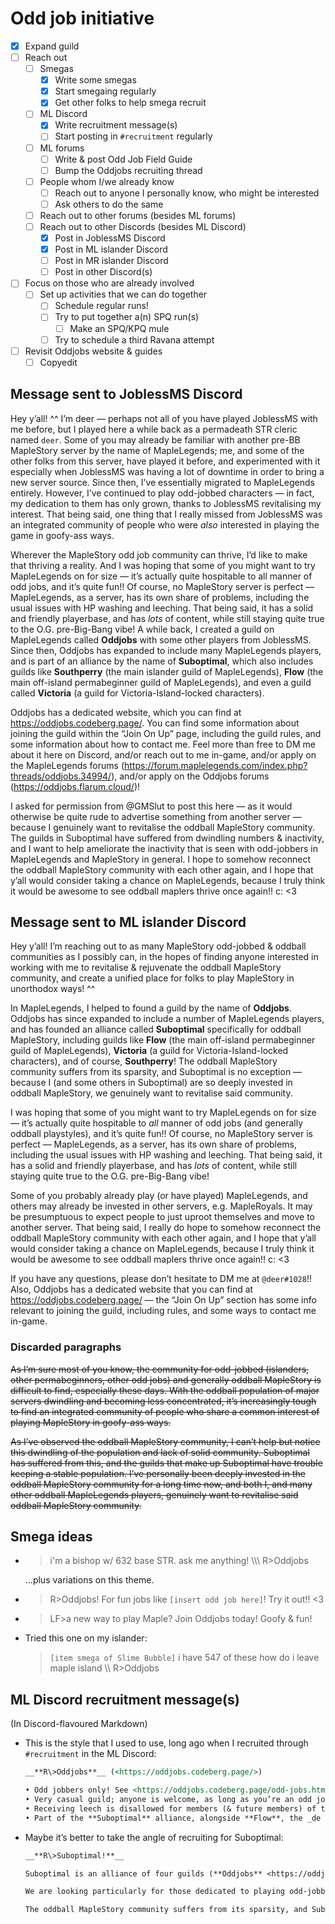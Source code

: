 # Odd job initiative

- [x] Expand guild
- [ ] Reach out
    - [ ] Smegas
        - [x] Write some smegas
        - [x] Start smegaing regularly
        - [x] Get other folks to help smega recruit
    - [ ] ML Discord
        - [x] Write recruitment message(s)
        - [ ] Start posting in `#recruitment` regularly
    - [ ] ML forums
        - [ ] Write & post Odd Job Field Guide
        - [ ] Bump the Oddjobs recruiting thread
    - [ ] People whom I/we already know
        - [ ] Reach out to anyone I personally know, who might be interested
        - [ ] Ask others to do the same
    - [ ] Reach out to other forums (besides ML forums)
    - [ ] Reach out to other Discords (besides ML Discord)
        - [x] Post in JoblessMS Discord
        - [x] Post in ML islander Discord
        - [ ] Post in MR islander Discord
        - [ ] Post in other Discord(s)
- [ ] Focus on those who are already involved
    - [ ] Set up activities that we can do together
        - [ ] Schedule regular runs!
        - [ ] Try to put together a(n) SPQ run(s)
            - [ ] Make an SPQ/KPQ mule
        - [ ] Try to schedule a third Ravana attempt
- [ ] Revisit Oddjobs website & guides
    - [ ] Copyedit

## Message sent to JoblessMS Discord

Hey y’all! ^^ I’m deer — perhaps not all of you have played JoblessMS with me before, but I played here a while back as a permadeath STR cleric named `deer`. Some of you may already be familiar with another pre-BB MapleStory server by the name of MapleLegends; me, and some of the other folks from this server, have played it before, and experimented with it especially when JoblessMS was having a lot of downtime in order to bring a new server source. Since then, I’ve essentially migrated to MapleLegends entirely. However, I’ve continued to play odd-jobbed characters — in fact, my dedication to them has only grown, thanks to JoblessMS revitalising my interest. That being said, one thing that I really missed from JoblessMS was an integrated community of people who were _also_ interested in playing the game in goofy-ass ways.

Wherever the MapleStory odd job community can thrive, I’d like to make that thriving a reality. And I was hoping that some of you might want to try MapleLegends on for size — it’s actually quite hospitable to all manner of odd jobs, and it’s quite fun!! Of course, no MapleStory server is perfect — MapleLegends, as a server, has its own share of problems, including the usual issues with HP washing and leeching. That being said, it has a solid and friendly playerbase, and has _lots_ of content, while still staying quite true to the O.G. pre-Big-Bang vibe! A while back, I created a guild on MapleLegends called **Oddjobs** with some other players from JoblessMS. Since then, Oddjobs has expanded to include many MapleLegends players, and is part of an alliance by the name of **Suboptimal**, which also includes guilds like **Southperry** (the main islander guild of MapleLegends), **Flow** (the main off-island permabeginner guild of MapleLegends), and even a guild called **Victoria** (a guild for Victoria-Island-locked characters).

Oddjobs has a dedicated website, which you can find at <https://oddjobs.codeberg.page/>. You can find some information about joining the guild within the “Join On Up” page, including the guild rules, and some information about how to contact me. Feel more than free to DM me about it here on Discord, and/or reach out to me in-game, and/or apply on the MapleLegends forums (<https://forum.maplelegends.com/index.php?threads/oddjobs.34994/>), and/or apply on the Oddjobs forums (<https://oddjobs.flarum.cloud/>)!

I asked for permission from \@GMSlut to post this here — as it would otherwise be quite rude to advertise something from another server — because I genuinely want to revitalise the oddball MapleStory community. The guilds in Suboptimal have suffered from dwindling numbers & inactivity, and I want to help ameliorate the inactivity that is seen with odd-jobbers in MapleLegends and MapleStory in general. I hope to somehow reconnect the oddball MapleStory community with each other again, and I hope that y’all would consider taking a chance on MapleLegends, because I truly think it would be awesome to see oddball maplers thrive once again!! c: \<3

## Message sent to ML islander Discord

Hey y’all! I’m reaching out to as many MapleStory odd-jobbed & oddball communities as I possibly can, in the hopes of finding anyone interested in working with me to revitalise & rejuvenate the oddball MapleStory community, and create a unified place for folks to play MapleStory in unorthodox ways! ^^

In MapleLegends, I helped to found a guild by the name of **Oddjobs**. Oddjobs has since expanded to include a number of MapleLegends players, and has founded an alliance called **Suboptimal** specifically for oddball MapleStory, including guilds like **Flow** (the main off-island permabeginner guild of MapleLegends), **Victoria** (a guild for Victoria-Island-locked characters), and of course, **Southperry**! The oddball MapleStory community suffers from its sparsity, and Suboptimal is no exception — because I (and some others in Suboptimal) are so deeply invested in oddball MapleStory, we genuinely want to revitalise said community.

I was hoping that some of you might want to try MapleLegends on for size — it’s actually quite hospitable to _all_ manner of odd jobs (and generally oddball playstyles), and it’s quite fun!! Of course, no MapleStory server is perfect — MapleLegends, as a server, has its own share of problems, including the usual issues with HP washing and leeching. That being said, it has a solid and friendly playerbase, and has _lots_ of content, while still staying quite true to the O.G. pre-Big-Bang vibe!

Some of you probably already play (or have played) MapleLegends, and others may already be invested in other servers, e.g. MapleRoyals. It may be presumptuous to expect people to just uproot themselves and move to another server. That being said, I really do hope to somehow reconnect the oddball MapleStory community with each other again, and I hope that y’all would consider taking a chance on MapleLegends, because I truly think it would be awesome to see oddball maplers thrive once again!! c: \<3

If you have any questions, please don’t hesitate to DM me at `@deer#1028`!! Also, Oddjobs has a dedicated website that you can find at <https://oddjobs.codeberg.page/> — the “Join On Up” section has some info relevant to joining the guild, including rules, and some ways to contact me in-game.

### Discarded paragraphs

~~As I’m sure most of you know, the community for odd-jobbed (islanders, other permabeginners, other odd jobs) and generally oddball MapleStory is difficult to find, especially these days. With the oddball population of major servers dwindling and becoming less concentrated, it’s increasingly tough to find an integrated community of people who share a common interest of playing MapleStory in goofy-ass ways.~~

~~As I’ve observed the oddball MapleStory community, I can’t help but notice this dwindling of the population and lack of solid community. Suboptimal has suffered from this, and the guilds that make up Suboptimal have trouble keeping a stable population. I’ve personally been deeply invested in the oddball MapleStory community for a long time now, and both I, and many other oddball MapleLegends players, genuinely want to revitalise said oddball MapleStory community.~~

## Smega ideas

- > i'm a bishop w/ 632 base STR. ask me anything! \\\\\\ R\>Oddjobs

  …plus variations on this theme.
- > R\>Oddjobs! For fun jobs like `[insert odd job here]`! Try it out!! \<3
- > LF\>a new way to play Maple? Join Oddjobs today! Goofy & fun!
- Tried this one on my islander:

  > `[item smega of Slime Bubble]` i have 547 of these how do i leave maple island \\\\ R\>Oddjobs

## ML Discord recruitment message(s)

(In Discord-flavoured Markdown)

- This is the style that I used to use, long ago when I recruited through `#recruitment` in the ML Discord:

  ```markdown
  __**R\>Oddjobs**__ (<https://oddjobs.codeberg.page/>)

  • Odd jobbers only! See <https://oddjobs.codeberg.page/odd-jobs.html> for a (non-exhaustive) list of a few of them.
  • Very casual guild; anyone is welcome, as long as you’re an odd job!
  • Receiving leech is disallowed for members (& future members) of the guild.
  • Part of the **Suboptimal** alliance, alongside **Flow**, the _de facto_ off-island permabeginner guild of ML, & **Southperry**, the largest islander guild of ML!
  ```

- Maybe it’s better to take the angle of recruiting for Suboptimal:

  ```markdown
  __**R\>Suboptimal!**__

  Suboptimal is an alliance of four guilds (**Oddjobs** <https://oddjobs.codeberg.page/>, **Southperry**, **Flow**, & **Victoria**) seeking to promote oddball MapleStory!

  We are looking particularly for those dedicated to playing odd-jobbed characters like permabeginners, islanders, STR mages, & HP warriors (see <https://oddjobs.codeberg.page/odd-jobs.html> for a non-exhaustive list of a few odd jobs). Southperry is dedicated to islanders & campers, Flow is dedicated mostly to off-island permabeginners, and Oddjobs is dedicated to any type of odd job! We also have Victoria, which is dedicated to Victoria-Island-locked (but not necessarily odd) characters :)

  The oddball MapleStory community suffers from its sparsity, and Suboptimal is no exception — because I (and some others in Suboptimal) are so deeply invested in oddball MapleStory, we genuinely want to revitalise said community. So, we humbly ask anyone interested to give some real consideration to joining us, and helping to form a fun community together that preserves oddball MapleStory!! \<3
  ```
